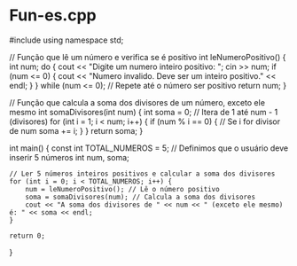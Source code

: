 # Fun-es.cpp
#include <iostream>
using namespace std;

// Função que lê um número e verifica se é positivo
int leNumeroPositivo() {
    int num;
    do {
        cout << "Digite um numero inteiro positivo: ";
        cin >> num;
        if (num <= 0) {
            cout << "Numero invalido. Deve ser um inteiro positivo." << endl;
        }
    } while (num <= 0); // Repete até o número ser positivo
    return num;
}

// Função que calcula a soma dos divisores de um número, exceto ele mesmo
int somaDivisores(int num) {
    int soma = 0;
    // Itera de 1 até num - 1 (divisores)
    for (int i = 1; i < num; i++) {
        if (num % i == 0) { // Se i for divisor de num
            soma += i;
        }
    }
    return soma;
}

int main() {
    const int TOTAL_NUMEROS = 5; // Definimos que o usuário deve inserir 5 números
    int num, soma;

    // Ler 5 números inteiros positivos e calcular a soma dos divisores
    for (int i = 0; i < TOTAL_NUMEROS; i++) {
        num = leNumeroPositivo(); // Lê o número positivo
        soma = somaDivisores(num); // Calcula a soma dos divisores
        cout << "A soma dos divisores de " << num << " (exceto ele mesmo) é: " << soma << endl;
    }

    return 0;
}
